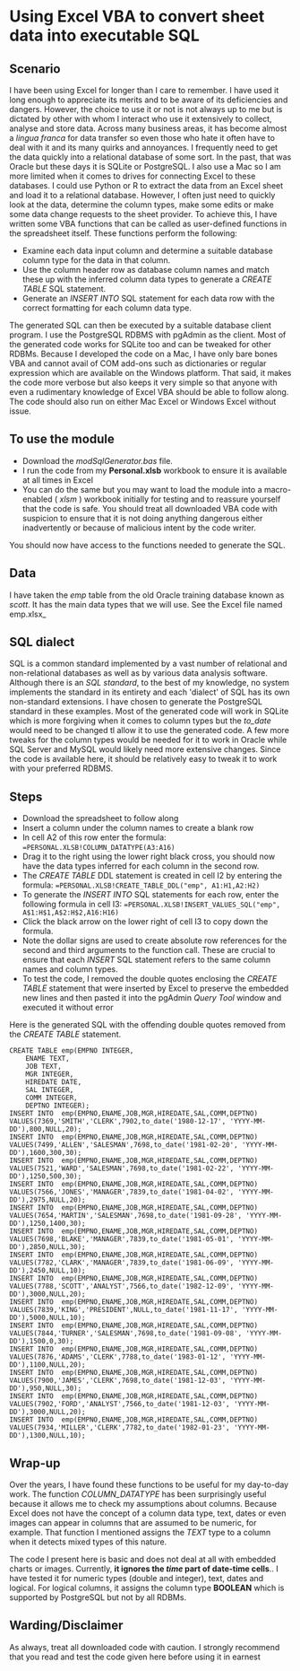 # Using Excel VBA to convert sheet data into executable SQL

## Scenario

I have been using Excel for longer than I care to remember. I have used it long enough to appreciate its merits
and to be aware of its deficiencies and dangers. However, the choice to use it or not is not always up to me but is dictated
by other with whom I interact who use it extensively to collect, analyse and store data. Across many business
areas, it has become almost a _lingua franca_ for data transfer so even those who hate it often have to deal with it
and its many quirks and annoyances. I frequently need to get the data quickly into a relational database of some sort.
In the past, that was Oracle but these days it is SQLite or PostgreSQL. I also use a Mac so I am more limited when it comes
to drives for connecting Excel to these databases. I could use Python or R to extract the data from an Excel sheet and load
it to a relational database. However, I often just need to quickly look at the data, determine the column types, make some edits
or make some data change requests to the sheet provider. To achieve this, I have written some VBA functions that can be called
as user-defined functions in the spreadsheet itself. These functions perform the following:

- Examine each data input column and determine a suitable database column type for the data in that column.
- Use the column header row as database column names and match these up with the inferred column data types to
generate a _CREATE TABLE_ SQL statement.
- Generate an _INSERT INTO_ SQL statement for each data row with the correct formatting for each column data type.

The generated SQL can then be executed by a suitable database client program. I use the PostgreSQL RDBMS with
pgAdmin as the client. Most of the generated code works for SQLite too and can be tweaked for other RDBMs.
Because I developed the code on a Mac, I have only bare bones VBA and cannot avail of COM add-ons such as dictionaries
or regular expression which are available on the Windows platform. That said, it makes the code more verbose but
also keeps it very simple so that anyone with even a rudimentary knowledge of Excel VBA should be able to follow along.
The code should also run on either Mac Excel or Windows Excel without issue.

## To use the module

- Download the _modSqlGenerator.bas_ file.
- I run the code from my __Personal.xlsb__ workbook to ensure it is available at all times in Excel
- You can do the same but you may want to load the module into a macro-enabled ( _xlsm_ ) workbook initially
for testing and to reassure yourself that the code is safe. You should treat all downloaded VBA code  with suspicion 
to ensure that it is not doing anything dangerous either inadvertently or because of malicious intent by the code writer.

You should now have access to the functions needed to generate the SQL.
 

## Data

I have taken the _emp_ table from the old Oracle training database known as _scott_. It has the
main data types that we will use. See the Excel file named emp.xlsx_

## SQL dialect

SQL is a common standard implemented by a vast number of relational and non-relational databases
as well as by various data analysis software. Although there is an _SQL standard_, to the best of 
my knowledge, no system implements the standard in its entirety and each 'dialect' of SQL has its own
non-standard extensions. I have chosen to generate the PostgreSQL standard in these examples.
Most of the generated code will work in SQLite which is more forgiving when it comes to column types but the
_to_date_ would need to be changed tl allow it to use the generated code. A few more tweaks for the column
types would be needed for it to work in Oracle while SQL Server and MySQL would likely need more extensive 
changes. Since the code is available here, it should be relatively easy to tweak it to work with your preferred RDBMS.

## Steps

- Download the spreadsheet to follow along
- Insert a column under the column names to create a blank row
- In cell A2 of this row enter the formula: `=PERSONAL.XLSB!COLUMN_DATATYPE(A3:A16)`
- Drag it to the right using the lower right black cross, 
you should now have the data types inferred for each column in the second row.
- The _CREATE TABLE_ DDL statement is created in cell I2 by entering the formula:
 `=PERSONAL.XLSB!CREATE_TABLE_DDL("emp", A1:H1,A2:H2)`
- To generate the _INSERT INTO_ SQL statements for each row, enter the following formula in
cell I3: `=PERSONAL.XLSB!INSERT_VALUES_SQL("emp", A$1:H$1,A$2:H$2,A16:H16)`
- Click the black arrow on the lower right of cell I3 to copy down the formula.
- Note the dollar signs are used to create absolute row references for the second and third arguments to the
function call. These are crucial to ensure that each _INSERT_ SQL statement refers to the same 
column names and column types.
- To test the code, I  removed the double quotes enclosing the _CREATE TABLE_ statement that were inserted by Excel to preserve the embedded new lines and then
pasted it into the pgAdmin _Query Tool_ window and executed it without error


Here is the generated SQL with the offending double quotes removed from the _CREATE TABLE_ statement.

```{sql}
CREATE TABLE emp(EMPNO INTEGER,
    ENAME TEXT,
    JOB TEXT,
    MGR INTEGER,
    HIREDATE DATE,
    SAL INTEGER,
    COMM INTEGER,
    DEPTNO INTEGER);
INSERT INTO  emp(EMPNO,ENAME,JOB,MGR,HIREDATE,SAL,COMM,DEPTNO) VALUES(7369,'SMITH','CLERK',7902,to_date('1980-12-17', 'YYYY-MM-DD'),800,NULL,20);
INSERT INTO  emp(EMPNO,ENAME,JOB,MGR,HIREDATE,SAL,COMM,DEPTNO) VALUES(7499,'ALLEN','SALESMAN',7698,to_date('1981-02-20', 'YYYY-MM-DD'),1600,300,30);
INSERT INTO  emp(EMPNO,ENAME,JOB,MGR,HIREDATE,SAL,COMM,DEPTNO) VALUES(7521,'WARD','SALESMAN',7698,to_date('1981-02-22', 'YYYY-MM-DD'),1250,500,30);
INSERT INTO  emp(EMPNO,ENAME,JOB,MGR,HIREDATE,SAL,COMM,DEPTNO) VALUES(7566,'JONES','MANAGER',7839,to_date('1981-04-02', 'YYYY-MM-DD'),2975,NULL,20);
INSERT INTO  emp(EMPNO,ENAME,JOB,MGR,HIREDATE,SAL,COMM,DEPTNO) VALUES(7654,'MARTIN','SALESMAN',7698,to_date('1981-09-28', 'YYYY-MM-DD'),1250,1400,30);
INSERT INTO  emp(EMPNO,ENAME,JOB,MGR,HIREDATE,SAL,COMM,DEPTNO) VALUES(7698,'BLAKE','MANAGER',7839,to_date('1981-05-01', 'YYYY-MM-DD'),2850,NULL,30);
INSERT INTO  emp(EMPNO,ENAME,JOB,MGR,HIREDATE,SAL,COMM,DEPTNO) VALUES(7782,'CLARK','MANAGER',7839,to_date('1981-06-09', 'YYYY-MM-DD'),2450,NULL,10);
INSERT INTO  emp(EMPNO,ENAME,JOB,MGR,HIREDATE,SAL,COMM,DEPTNO) VALUES(7788,'SCOTT','ANALYST',7566,to_date('1982-12-09', 'YYYY-MM-DD'),3000,NULL,20);
INSERT INTO  emp(EMPNO,ENAME,JOB,MGR,HIREDATE,SAL,COMM,DEPTNO) VALUES(7839,'KING','PRESIDENT',NULL,to_date('1981-11-17', 'YYYY-MM-DD'),5000,NULL,10);
INSERT INTO  emp(EMPNO,ENAME,JOB,MGR,HIREDATE,SAL,COMM,DEPTNO) VALUES(7844,'TURNER','SALESMAN',7698,to_date('1981-09-08', 'YYYY-MM-DD'),1500,0,30);
INSERT INTO  emp(EMPNO,ENAME,JOB,MGR,HIREDATE,SAL,COMM,DEPTNO) VALUES(7876,'ADAMS','CLERK',7788,to_date('1983-01-12', 'YYYY-MM-DD'),1100,NULL,20);
INSERT INTO  emp(EMPNO,ENAME,JOB,MGR,HIREDATE,SAL,COMM,DEPTNO) VALUES(7900,'JAMES','CLERK',7698,to_date('1981-12-03', 'YYYY-MM-DD'),950,NULL,30);
INSERT INTO  emp(EMPNO,ENAME,JOB,MGR,HIREDATE,SAL,COMM,DEPTNO) VALUES(7902,'FORD','ANALYST',7566,to_date('1981-12-03', 'YYYY-MM-DD'),3000,NULL,20);
INSERT INTO  emp(EMPNO,ENAME,JOB,MGR,HIREDATE,SAL,COMM,DEPTNO) VALUES(7934,'MILLER','CLERK',7782,to_date('1982-01-23', 'YYYY-MM-DD'),1300,NULL,10);
```


## Wrap-up

Over the years, I have found these functions to be useful for my day-to-day work. The function _COLUMN_DATATYPE_
has been surprisingly useful because it allows me to check my assumptions about columns. Because Excel does not have the concept
of a column data type, text, dates or even images can appear in columns that are assumed to be numeric, for example. That function I mentioned
assigns the _TEXT_ type to a column when it detects mixed types of this nature.

The code I present here is basic and does not deal at all with embedded charts or images. Currently, __it ignores the _time_ part of date-time cells__..
I have tested it for numeric types (double and integer), text, dates and logical. For logical columns, it assigns the column type __BOOLEAN__ which is supported
by PostgreSQL but not by all RDBMs.

## Warding/Disclaimer

As always, treat all downloaded code with caution. I strongly recommend that you read and test the code given here before using it in earnest
